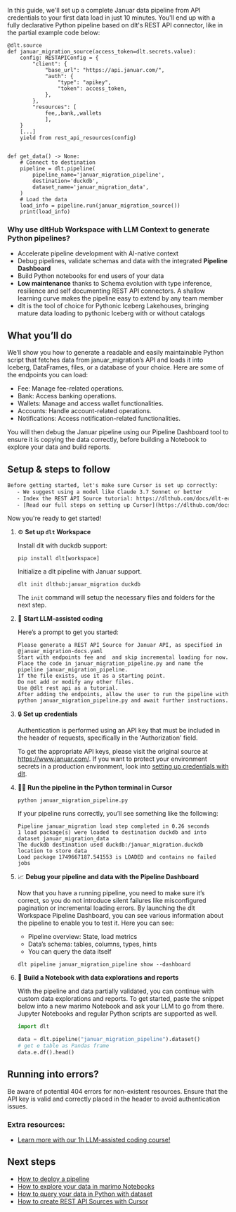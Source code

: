 In this guide, we'll set up a complete Januar data pipeline from API credentials to your first data load in just 10 minutes. You'll end up with a fully declarative Python pipeline based on dlt's REST API connector, like in the partial example code below:

```python-outcome
@dlt.source
def januar_migration_source(access_token=dlt.secrets.value):
    config: RESTAPIConfig = {
        "client": {
            "base_url": "https://api.januar.com/",
            "auth": {
                "type": "apikey",
                "token": access_token,
            },
        },
        "resources": [
            fee,,bank,,wallets
            ],
    }
    [...]
    yield from rest_api_resources(config)


def get_data() -> None:
    # Connect to destination
    pipeline = dlt.pipeline(
        pipeline_name='januar_migration_pipeline',
        destination='duckdb',
        dataset_name='januar_migration_data', 
    )
    # Load the data
    load_info = pipeline.run(januar_migration_source())
    print(load_info) 
```

### Why use dltHub Workspace with LLM Context to generate Python pipelines?

- Accelerate pipeline development with AI-native context
- Debug pipelines, validate schemas and data with the integrated **Pipeline Dashboard**
- Build Python notebooks for end users of your data
- **Low maintenance** thanks to Schema evolution with type inference, resilience and self documenting REST API connectors. A shallow learning curve makes the pipeline easy to extend by any team member
- dlt is the tool of choice for Pythonic Iceberg Lakehouses, bringing mature data loading to pythonic Iceberg with or without catalogs

## What you’ll do

We’ll show you how to generate a readable and easily maintainable Python script that fetches data from januar_migration’s API and loads it into Iceberg, DataFrames, files, or a database of your choice. Here are some of the endpoints you can load:

- Fee: Manage fee-related operations.
- Bank: Access banking operations.
- Wallets: Manage and access wallet functionalities.
- Accounts: Handle account-related operations.
- Notifications: Access notification-related functionalities.

You will then debug the Januar pipeline using our Pipeline Dashboard tool to ensure it is copying the data correctly, before building a Notebook to explore your data and build reports.

## Setup & steps to follow

```default
Before getting started, let's make sure Cursor is set up correctly:
   - We suggest using a model like Claude 3.7 Sonnet or better
   - Index the REST API Source tutorial: https://dlthub.com/docs/dlt-ecosystem/verified-sources/rest_api/ and add it to context as **@dlt rest api**
   - [Read our full steps on setting up Cursor](https://dlthub.com/docs/dlt-ecosystem/llm-tooling/cursor-restapi#23-configuring-cursor-with-documentation)
```

Now you're ready to get started!

1. ⚙️ **Set up `dlt` Workspace**
    
    Install dlt with duckdb support:
    ```shell
    pip install dlt[workspace]
    ```

    Initialize a dlt pipeline with Januar support.
    ```shell
    dlt init dlthub:januar_migration duckdb
    ```

    The `init` command will setup the necessary files and folders for the next step.
    
2. 🤠 **Start LLM-assisted coding**
    
    Here’s a prompt to get you started:
    
    ```prompt
    Please generate a REST API Source for Januar API, as specified in @januar_migration-docs.yaml 
    Start with endpoints fee and  and skip incremental loading for now. 
    Place the code in januar_migration_pipeline.py and name the pipeline januar_migration_pipeline. 
    If the file exists, use it as a starting point. 
    Do not add or modify any other files. 
    Use @dlt rest api as a tutorial. 
    After adding the endpoints, allow the user to run the pipeline with python januar_migration_pipeline.py and await further instructions.
    ```

    
3. 🔒 **Set up credentials** 
    
    Authentication is performed using an API key that must be included in the header of requests, specifically in the 'Authorization' field.
    
    To get the appropriate API keys, please visit the original source at https://www.januar.com/.
    If you want to protect your environment secrets in a production environment, look into [setting up credentials with dlt](https://dlthub.com/docs/walkthroughs/add_credentials).
    
4. 🏃‍♀️ **Run the pipeline in the Python terminal in Cursor**
    
    ```shell
    python januar_migration_pipeline.py
    ```
    
    If your pipeline runs correctly, you’ll see something like the following:
    
    ```shell
    Pipeline januar_migration load step completed in 0.26 seconds
    1 load package(s) were loaded to destination duckdb and into dataset januar_migration_data
    The duckdb destination used duckdb:/januar_migration.duckdb location to store data
    Load package 1749667187.541553 is LOADED and contains no failed jobs
    ```
    
5. 📈 **Debug your pipeline and data with the Pipeline Dashboard**

    Now that you have a running pipeline, you need to make sure it’s correct, so you do not introduce silent failures like misconfigured pagination or incremental loading errors. By launching the dlt Workspace Pipeline Dashboard, you can see various information about the pipeline to enable you to test it. Here you can see:
    - Pipeline overview: State, load metrics
    - Data’s schema: tables, columns, types, hints
    - You can query the data itself
    
    ```shell
    dlt pipeline januar_migration_pipeline show --dashboard
    ```
    
6. 🐍 **Build a Notebook with data explorations and reports**

    With the pipeline and data partially validated, you can continue with custom data explorations and reports. To get started, paste the snippet below into a new marimo Notebook and ask your LLM to go from there. Jupyter Notebooks and regular Python scripts are supported as well.

    
    ```python
    import dlt

   data = dlt.pipeline("januar_migration_pipeline").dataset()
   # get e table as Pandas frame
   data.e.df().head()
    ```

## Running into errors?

Be aware of potential 404 errors for non-existent resources. Ensure that the API key is valid and correctly placed in the header to avoid authentication issues.

### Extra resources:

- [Learn more with our 1h LLM-assisted coding course!](https://www.youtube.com/watch?v=GGid70rnJuM)

## Next steps

- [How to deploy a pipeline](https://dlthub.com/docs/walkthroughs/deploy-a-pipeline)
- [How to explore your data in marimo Notebooks](https://dlthub.com/docs/general-usage/dataset-access/marimo)
- [How to query your data in Python with dataset](https://dlthub.com/docs/general-usage/dataset-access/dataset)
- [How to create REST API Sources with Cursor](https://dlthub.com/docs/dlt-ecosystem/llm-tooling/cursor-restapi)